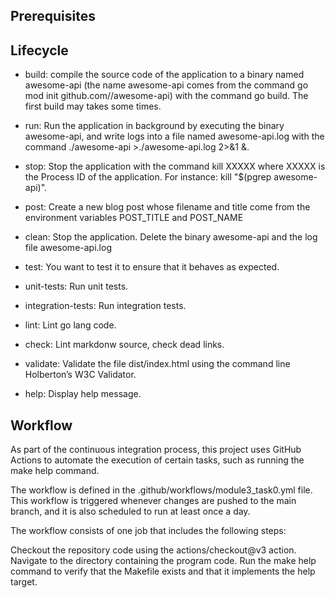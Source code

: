 ## Prerequisites

## Lifecycle

- build: compile the source code of the application to a binary named awesome-api (the name awesome-api comes from the command go mod init github.com/<your github handle>/awesome-api) with the command go build. The first build may takes some times.

- run: Run the application in background by executing the binary awesome-api, and write logs into a file named awesome-api.log with the command ./awesome-api >./awesome-api.log 2>&1 &.

- stop: Stop the application with the command kill XXXXX where XXXXX is the Process ID of the application. For instance: kill "$(pgrep awesome-api)".

- post: Create a new blog post whose filename and title come from the environment variables POST_TITLE and POST_NAME

- clean: Stop the application. Delete the binary awesome-api and the log file awesome-api.log

- test: You want to test it to ensure that it behaves as expected.

- unit-tests: Run unit tests.

- integration-tests: Run integration tests.

- lint: Lint go lang code.

- check: Lint markdonw source, check dead links.

- validate: Validate the file dist/index.html using the command line Holberton’s W3C Validator.

- help: Display help message.

## Workflow
As part of the continuous integration process, this project uses GitHub Actions to automate the execution of certain tasks, such as running the make help command.

The workflow is defined in the .github/workflows/module3_task0.yml file. This workflow is triggered whenever changes are pushed to the main branch, and it is also scheduled to run at least once a day.

The workflow consists of one job that includes the following steps:

Checkout the repository code using the actions/checkout@v3 action.
Navigate to the directory containing the program code.
Run the make help command to verify that the Makefile exists and that it implements the help target.